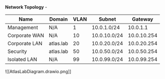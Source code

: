 **Network Topology** - 

| **Name**      | **Domain** | **VLAN** | **Subnet**   | **Gateway** |
| ------------- | ---------- | -------- | ------------ | ----------- |
| Management    | N/A        | 1        | 10.0.1.0/24  | 10.0.1.1    |
| Corporate WAN | N/A        | 10       | 10.0.10.0/24 | 10.0.10.254 |
| Corporate LAN | atlas.lab  | 20       | 10.0.20.0/24 | 10.0.20.254 |
| Security      | atlas.lab  | 50       | 10.0.50.0/24 | 10.0.50.254 |
| Isolated LAN  | N/A        | 99       | 10.0.99.0/24 | 10.0.99.254 |
![[AtlasLabDiagram.drawio.png]]
